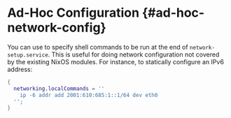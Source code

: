 # Ad-Hoc Configuration {#ad-hoc-network-config}

You can use [](#opt-networking.localCommands) to
specify shell commands to be run at the end of `network-setup.service`. This
is useful for doing network configuration not covered by the existing NixOS
modules. For instance, to statically configure an IPv6 address:

```nix
{
  networking.localCommands = ''
    ip -6 addr add 2001:610:685:1::1/64 dev eth0
  '';
}
```
